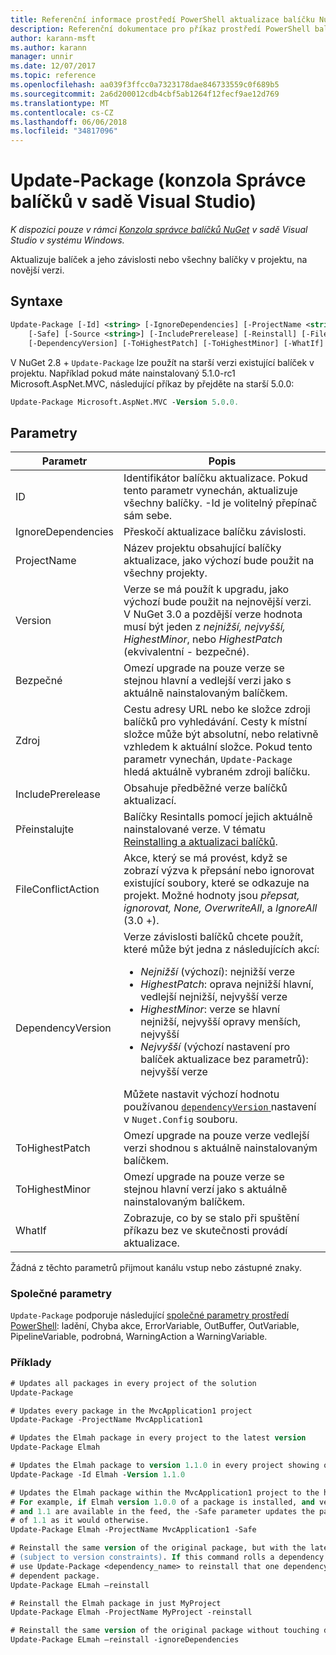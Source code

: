 ```yaml
---
title: Referenční informace prostředí PowerShell aktualizace balíčku NuGet
description: Referenční dokumentace pro příkaz prostředí PowerShell balíček aktualizace v konzole Správce balíčků NuGet v sadě Visual Studio.
author: karann-msft
ms.author: karann
manager: unnir
ms.date: 12/07/2017
ms.topic: reference
ms.openlocfilehash: aa039f3ffcc0a7323178dae846733559c0f689b5
ms.sourcegitcommit: 2a6d200012cdb4cbf5ab1264f12fecf9ae12d769
ms.translationtype: MT
ms.contentlocale: cs-CZ
ms.lasthandoff: 06/06/2018
ms.locfileid: "34817096"
---
```

# <a name="update-package-package-manager-console-in-visual-studio"></a>Update-Package (konzola Správce balíčků v sadě Visual Studio)

*K dispozici pouze v rámci [Konzola správce balíčků NuGet](package-manager-console.md) v sadě Visual Studio v systému Windows.*

Aktualizuje balíček a jeho závislosti nebo všechny balíčky v projektu, na novější verzi.

## <a name="syntax"></a>Syntaxe

```ps
Update-Package [-Id] <string> [-IgnoreDependencies] [-ProjectName <string>] [-Version <string>]
    [-Safe] [-Source <string>] [-IncludePrerelease] [-Reinstall] [-FileConflictAction]
    [-DependencyVersion] [-ToHighestPatch] [-ToHighestMinor] [-WhatIf] [<CommonParameters>]
```

V NuGet 2.8 + `Update-Package` lze použít na starší verzi existující balíček v projektu. Například pokud máte nainstalovaný 5.1.0-rc1 Microsoft.AspNet.MVC, následující příkaz by přejděte na starší 5.0.0:

```ps
Update-Package Microsoft.AspNet.MVC -Version 5.0.0.
```

## <a name="parameters"></a>Parametry

|  Parametr | Popis |
| --- | --- |
| ID | Identifikátor balíčku aktualizace. Pokud tento parametr vynechán, aktualizuje všechny balíčky. -Id je volitelný přepínač sám sebe. |
| IgnoreDependencies | Přeskočí aktualizace balíčku závislosti. |
| ProjectName | Název projektu obsahující balíčky aktualizace, jako výchozí bude použit na všechny projekty. |
| Version | Verze se má použít k upgradu, jako výchozí bude použit na nejnovější verzi. V NuGet 3.0 a pozdější verze hodnota musí být jeden z *nejnižší, nejvyšší, HighestMinor*, nebo *HighestPatch* (ekvivalentní - bezpečné). |
| Bezpečné | Omezí upgrade na pouze verze se stejnou hlavní a vedlejší verzi jako s aktuálně nainstalovaným balíčkem. |
| Zdroj | Cestu adresy URL nebo ke složce zdroji balíčků pro vyhledávání. Cesty k místní složce může být absolutní, nebo relativně vzhledem k aktuální složce. Pokud tento parametr vynechán, `Update-Package` hledá aktuálně vybraném zdroji balíčku. |
| IncludePrerelease | Obsahuje předběžné verze balíčků aktualizací. |
| Přeinstalujte | Balíčky Resintalls pomocí jejich aktuálně nainstalované verze. V tématu [Reinstalling a aktualizaci balíčků](../consume-packages/reinstalling-and-updating-packages.md). |
| FileConflictAction | Akce, který se má provést, když se zobrazí výzva k přepsání nebo ignorovat existující soubory, které se odkazuje na projekt. Možné hodnoty jsou *přepsat, ignorovat, None, OverwriteAll*, a *IgnoreAll* (3.0 +). |
| DependencyVersion | Verze závislosti balíčků chcete použít, které může být jedna z následujících akcí:<br/><ul><li>*Nejnižší* (výchozí): nejnižší verze</li><li>*HighestPatch*: oprava nejnižší hlavní, vedlejší nejnižší, nejvyšší verze</li><li>*HighestMinor*: verze se hlavní nejnižší, nejvyšší opravy menších, nejvyšší</li><li>*Nejvyšší* (výchozí nastavení pro balíček aktualizace bez parametrů): nejvyšší verze</li></ul>Můžete nastavit výchozí hodnotu používanou [ `dependencyVersion` ](../reference/nuget-config-file.md#config-section) nastavení v `Nuget.Config` souboru. |
| ToHighestPatch | Omezí upgrade na pouze verze vedlejší verzi shodnou s aktuálně nainstalovaným balíčkem. |
| ToHighestMinor | Omezí upgrade na pouze verze se stejnou hlavní verzí jako s aktuálně nainstalovaným balíčkem. |
| WhatIf | Zobrazuje, co by se stalo při spuštění příkazu bez ve skutečnosti provádí aktualizace. |

Žádná z těchto parametrů přijmout kanálu vstup nebo zástupné znaky.

### <a name="common-parameters"></a>Společné parametry

`Update-Package` podporuje následující [společné parametry prostředí PowerShell](http://go.microsoft.com/fwlink/?LinkID=113216): ladění, Chyba akce, ErrorVariable, OutBuffer, OutVariable, PipelineVariable, podrobná, WarningAction a WarningVariable.

### <a name="examples"></a>Příklady

```ps
# Updates all packages in every project of the solution
Update-Package

# Updates every package in the MvcApplication1 project
Update-Package -ProjectName MvcApplication1

# Updates the Elmah package in every project to the latest version
Update-Package Elmah

# Updates the Elmah package to version 1.1.0 in every project showing optional -Id usage
Update-Package -Id Elmah -Version 1.1.0

# Updates the Elmah package within the MvcApplication1 project to the highest "safe" version.
# For example, if Elmah version 1.0.0 of a package is installed, and versions 1.0.1, 1.0.2,
# and 1.1 are available in the feed, the -Safe parameter updates the package to 1.0.2 instead
# of 1.1 as it would otherwise.
Update-Package Elmah -ProjectName MvcApplication1 -Safe

# Reinstall the same version of the original package, but with the latest version of dependencies
# (subject to version constraints). If this command rolls a dependency back to an earlier version,
# use Update-Package <dependency_name> to reinstall that one dependency without affecting the
# dependent package.
Update-Package ELmah –reinstall 

# Reinstall the Elmah package in just MyProject
Update-Package Elmah -ProjectName MyProject -reinstall

# Reinstall the same version of the original package without touching dependencies.
Update-Package ELmah –reinstall -ignoreDependencies
```
